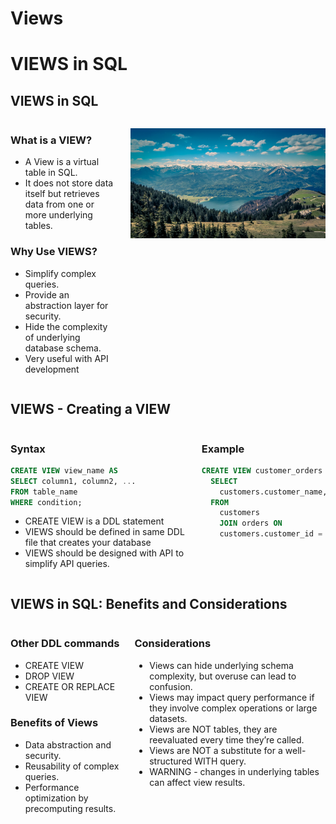 # Views


# VIEWS in SQL

## VIEWS in SQL

<div class="columns">

<div class="column">

### What is a VIEW?

- A View is a virtual table in SQL.
- It does not store data itself but retrieves data from one or more
  underlying tables.

### Why Use VIEWS?

- Simplify complex queries.
- Provide an abstraction layer for security.
- Hide the complexity of underlying database schema.
- Very useful with API development

</div>

<div class="column">

![](./assets/sql-view.jpg)

</div>

</div>

## VIEWS - Creating a VIEW

<div class="columns">

<div class="column">

### Syntax

``` sql
CREATE VIEW view_name AS
SELECT column1, column2, ...
FROM table_name
WHERE condition;
```

- CREATE VIEW is a DDL statement
- VIEWS should be defined in same DDL file that creates your database
- VIEWS should be designed with API to simplify API queries.

</div>

<div class="column">

### Example

``` sql
CREATE VIEW customer_orders AS
  SELECT 
    customers.customer_name, orders.order_date
  FROM
    customers
    JOIN orders ON 
    customers.customer_id = orders.customer_id;
```

</div>

</div>

## VIEWS in SQL: Benefits and Considerations

<div class="columns">

<div class="column">

### Other DDL commands

- CREATE VIEW
- DROP VIEW
- CREATE OR REPLACE VIEW

### Benefits of Views

- Data abstraction and security.
- Reusability of complex queries.
- Performance optimization by precomputing results.

</div>

<div class="column">

### Considerations

- Views can hide underlying schema complexity, but overuse can lead to
  confusion.
- Views may impact query performance if they involve complex operations
  or large datasets.
- Views are NOT tables, they are reevaluated every time they’re called.
- Views are NOT a substitute for a well-structured WITH query.
- WARNING - changes in underlying tables can affect view results.

</div>

</div>

